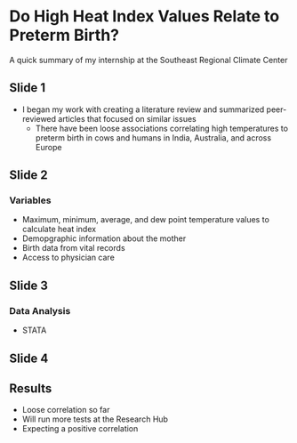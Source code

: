 # Do High Heat Index Values Relate to Preterm Birth?
A quick summary of my internship at the Southeast Regional Climate Center

## Slide 1
* I began my work with creating a literature review and summarized peer-reviewed articles that focused on similar issues
  * There have been loose associations correlating high temperatures to preterm birth in cows and humans in India, Australia, and across Europe

## Slide 2
### Variables
* Maximum, minimum, average, and dew point temperature values to calculate heat index
* Demopgraphic information about the mother
* Birth data from vital records
* Access to physician care

## Slide 3
### Data Analysis
* STATA

## Slide 4
## Results
* Loose correlation so far
* Will run more tests at the Research Hub
* Expecting a positive correlation
